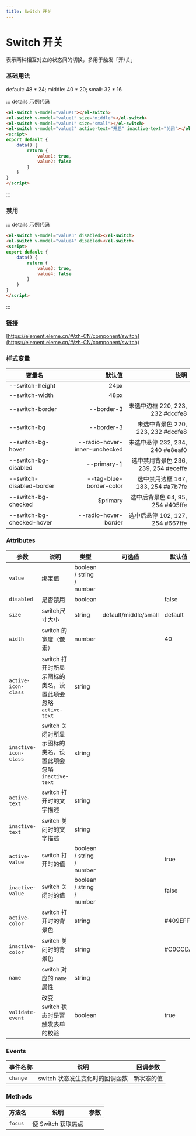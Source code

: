 ```yaml
---
title: Switch 开关
---
```


# Switch 开关

表示两种相互对立的状态间的切换，多用于触发「开/关」

### 基础用法
default: 48 * 24;
middle: 40 * 20;
small: 32 * 16
<div class="m-example">
    <el-switch v-model="value1"></el-switch>
    <el-switch v-model="value1" size="middle"></el-switch>
    <el-switch v-model="value1" size="small"></el-switch>
    <el-switch v-model="value2" active-text="开启" inactive-text="关闭"></el-switch>
</div>

::: details 示例代码

```html
<el-switch v-model="value1"></el-switch>
<el-switch v-model="value1" size="middle"></el-switch>
<el-switch v-model="value1" size="small"></el-switch>
<el-switch v-model="value2" active-text="开启" inactive-text="关闭"></el-switch>
<script>
export default {
    data() {
        return {
            value1: true,
            value2: false
        }
    }
}
</script>
```

:::

### 禁用

<div class="m-example">
    <el-switch v-model="value3" disabled></el-switch>
    <el-switch v-model="value4" disabled></el-switch>
</div>

::: details 示例代码

```html
<el-switch v-model="value3" disabled></el-switch>
<el-switch v-model="value4" disabled></el-switch>
<script>
export default {
    data() {
        return {
            value3: true,
            value4: false
        }
    }
}
</script>
```

:::

### 链接

[https://element.eleme.cn/#/zh-CN/component/switch](https://element.eleme.cn/#/zh-CN/component/switch)

### 样式变量

| 变量名                    |                        默认值 |                                 说明 |
| ------------------------- | ----------------------------: | -----------------------------------: |
| --switch-height           |                          24px |                                      |
| --switch-width            |                          48px |                                      |
| --switch-border           |                    --border-3 |     未选中边框 220, 223, 232 #dcdfe8 |
| --switch-bg               |                    --border-3 |   未选中背景色 220, 223, 232 #dcdfe8 |
| --switch-bg-hover         | --radio-hover-inner-unchecked |     未选中悬停 232, 234, 240 #e8eaf0 |
| --switch-bg-disabled      |                   --primary-1 | 选中禁用背景色 236, 239, 254 #eceffe |
| --switch-disabled-border  |       --tag-blue-border-color |   选中禁用边框 167, 183, 254 #a7b7fe |
| --switch-bg-checked       |                      $primary |     选中后背景色 64, 95, 254 #405ffe |
| --switch-bg-checked-hover |          --radio-hover-border |     选中后悬停 102, 127, 254 #667ffe |

### Attributes

| 参数                | 说明                                                        | 类型                      | 可选值 | 默认值  |
| ------------------- | ----------------------------------------------------------- | ------------------------- | ------ | ------- |
| `value`               | 绑定值                                                      | boolean / string / number |        |         |
| `disabled`            | 是否禁用                                                    | boolean                   |        | false   |
| `size`               | switch尺寸大小                                       | string                    | default/middle/small       | default     |
| `width`               | switch 的宽度（像素）                                       | number                    |        | 40      |
| `active-icon-class`   | switch 打开时所显示图标的类名，设置此项会忽略 `active-text`   | string                    |        |         |
| `inactive-icon-class` | switch 关闭时所显示图标的类名，设置此项会忽略 `inactive-text` | string                    |        |         |
| `active-text`         | switch 打开时的文字描述                                     | string                    |        |         |
| `inactive-text`       | switch 关闭时的文字描述                                     | string                    |        |         |
| `active-value`        | switch 打开时的值                                           | boolean / string / number |        | true    |
| `inactive-value`      | switch 关闭时的值                                           | boolean / string / number |        | false   |
| `active-color`        | switch 打开时的背景色                                       | string                    |        | #409EFF |
| `inactive-color`      | switch 关闭时的背景色                                       | string                    |        | #C0CCDA |
| `name`                | switch 对应的 `name` 属性                                     | string                    |        |         |
| `validate-event`     | 改变 switch 状态时是否触发表单的校验                        | boolean                   |        | true    |

### Events

| 事件名称 | 说明                            | 回调参数   |
| -------- | ------------------------------- | ---------- |
| `change`   | switch 状态发生变化时的回调函数 | 新状态的值 |

### Methods

| 方法名 | 说明               | 参数 |
| ------ | ------------------ | ---- |
| `focus`  | 使 Switch 获取焦点 |      |

<div>
    <contributor :maintainer="['zxl']" :members="['zxl', 'gbb']"></contributor>
</div>

<script>
export default {
    data() {
        return {
            value1: true,
            value2: false,
            value3: true,
            value4: false
        }
    }
}
</script>
